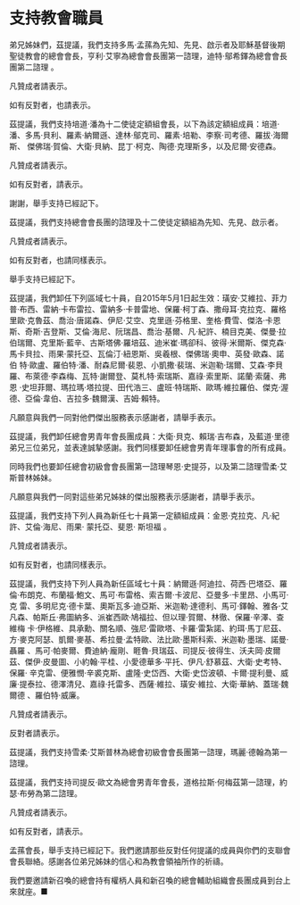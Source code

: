 # 支持教會職員

弟兄姊妹們，茲提議，我們支持多馬‧孟蓀為先知、先見、啟示者及耶穌基督後期聖徒教會的總會會長，亨利‧艾寧為總會會長團第一諮理，迪特‧鄔希鐸為總會會長團第二諮理
。

凡贊成者請表示。

如有反對者，也請表示。

茲提議，我們支持培道‧潘為十二使徒定額組會長，以下為該定額組成員：培道‧潘、多馬‧貝利、羅素‧納爾遜、達林‧鄔克司、羅素‧培勒、李察‧司考德、羅拔‧海爾斯、
傑佛瑞‧賀倫、大衛‧貝納、昆丁‧柯克、陶德‧克理斯多，以及尼爾‧安德森。

凡贊成者請表示。

如有反對者，請表示。

謝謝，舉手支持已經記下。

茲提議，我們支持總會會長團的諮理及十二使徒定額組為先知、先見、啟示者。

凡贊成者請表示。

如有反對者，也請同樣表示。

舉手支持已經記下。

茲提議，我們卸任下列區域七十員，自2015年5月1日起生效：璜安‧艾維拉、菲力普‧布西、雷納‧卡布雷拉、雷納多‧卡普雷地、保羅‧柯丁森、撒母耳‧克拉克、羅格
里歐‧克魯茲、喬治‧唐諾森、伊尼‧艾空、克里遜‧芬格里、奎格‧費雪、傑洛‧卡恩斯、奇斯‧吉登斯、艾倫‧海尼、阮瑞昌、喬治‧基爾、凡‧紀許、楠目克美、傑曼‧拉
伯瑞爾、克里斯‧藍辛、古斯塔佛‧羅培茲、迪米崔‧瑪卻科、彼得‧米爾斯、傑克森‧馬卡貝拉、雨果‧蒙托亞、瓦倫汀‧紐恩斯、吳羲根、傑佛瑞‧奧申、英發‧歐森、諾伯
特‧歐盧、羅伯特‧潘、耐森尼爾‧裴恩、小凱撒‧裴瑞、米迦勒‧瑞爾、艾森‧李貝羅、布萊德‧李森梅、瓦特‧謝爾登、莫札特‧索瑞斯、嘉祿‧索里斯、諾蘭‧索薩、弗恩
‧史坦菲爾、瑪拉瑪‧塔拉提、田代浩三、盧班‧特瑞斯、歐瑪‧維拉羅伯、傑克‧渥德、亞倫‧韋伯、吉拉多‧魏爾漢、吉姆‧賴特。

凡願意與我們一同對他們傑出服務表示感謝者，請舉手表示。

茲提議，我們卸任總會男青年會長團成員：大衛‧貝克、賴瑞‧吉布森，及藍道‧里德弟兄三位弟兄，並表達誠摯感謝。我們同樣要卸任總會男青年理事會的所有成員。

同時我們也要卸任總會初級會會長團第一諮理琴恩‧史提芬，以及第二諮理雪柔‧艾斯普林姊妹。

凡願意與我們一同對這些弟兄姊妹的傑出服務表示感謝者，請舉手表示。

茲提議，我們支持下列人員為新任七十員第一定額組成員：金恩‧克拉克、凡‧紀許、艾倫‧海尼、雨果‧ 蒙托亞、斐恩‧ 斯坦福 。

凡贊成者請表示。

如有反對者，也請同樣表示。

茲提議，我們支持下列人員為新任區域七十員：納爾遜‧阿迪拉、荷西‧巴塔亞、羅倫‧布朗克、布蘭福‧鮑文、馬可‧布雷格、索吉爾‧卡波尼、亞曼多‧卡里昂、小馬可‧克
雷、多明尼克‧德卡葉、奧斯瓦多‧迪亞斯、米迦勒‧達德利、馬可‧鐸翰、雅各‧艾凡森、帕斯丘‧弗圖納多、派崔西歐‧鳩福拉、但以理‧賀爾、林徹、保羅‧辛澤、查維梅
卡‧伊格維、具承勳、關名順、強尼‧雷歐塔、卡羅‧雷紮諾、約珥‧馬丁尼茲、方‧麥克阿瑟、凱爾‧麥基、希拉曼‧孟特歐、法比歐‧墨斯科索、米迦勒‧墨瑞、諾曼‧聶羅
、馬可‧帕麥爾、費迪納‧龐剛、睚魯‧貝瑞茲、司提反‧彼得生、沃夫岡‧皮爾茲、傑伊‧皮曼圖、小約翰‧平桂、小愛德華多‧平托、伊凡‧舒慕茲、大衛‧史考特、保羅‧
辛克雷、便雅憫‧辛裘克斯、盧隆‧史岱西、大衛‧史岱波頓、卡爾‧提利曼、威廉‧提泰拉、德澤清兒、嘉祿‧托雷多、西薩‧維拉、璜安‧維拉、大衛‧華納、蓋瑞‧魏爾德
、羅伯特‧威廉。

凡贊成者請表示。

反對者請表示。

茲提議，我們支持雪柔‧艾斯普林為總會初級會會長團第一諮理，瑪麗‧德翰為第一諮理。

茲提議，我們支持司提反‧歐文為總會男青年會長，道格拉斯‧何梅茲第一諮理，約瑟‧布勞為第二諮理。

凡贊成者請表示。

如有反對者，請表示。

孟蓀會長，舉手支持已經記下。我們邀請那些反對任何提議的成員與你們的支聯會會長聯絡。感謝各位弟兄姊妹的信心和為教會領袖所作的祈禱。

我們要邀請新召喚的總會持有權柄人員和新召喚的總會輔助組織會長團成員到台上來就座。■

